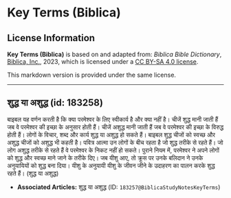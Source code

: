 # Key Terms (Biblica)

## License Information

**Key Terms (Biblica)** is based on and adapted from: _Biblica Bible Dictionary_, [Biblica, Inc.](https://www.biblica.com/), 2023, which is licensed under a [CC BY-SA 4.0 license](https://creativecommons.org/licenses/by-sa/4.0/legalcode.en).

This markdown version is provided under the same license.



--------------------------------

## शुद्ध या अशुद्ध (id: 183258)

बाइबल यह वर्णन करती है कि क्या परमेश्‍वर के लिए स्वीकार्य है और क्या नहीं है। चीजें शुद्ध मानी जाती हैं जब वे परमेश्‍वर की इच्छा के अनुसार होती हैं। चीजें अशुद्ध मानी जाती हैं जब वे परमेश्‍वर की इच्छा के विरुद्ध होती हैं। लोगों के विचार, शब्द और कार्य शुद्ध या अशुद्ध हो सकते हैं। बाइबल शुद्ध चीजों को स्वच्छ और अशुद्ध चीजों को अशुद्ध भी कहती है। पवित्र आत्मा उन लोगों के बीच रहता है जो शुद्ध तरीके से रहते हैं। जो लोग अशुद्ध तरीके से रहते हैं वे परमेश्‍वर के निकट नहीं हो सकते। पुराने नियम में, परमेश्‍वर ने अपने लोगों को शुद्ध और स्वच्छ माने जाने के तरीके दिए। जब यीशु आए, तो क्रूस पर उनके बलिदान ने उनके अनुयायियों को शुद्ध बना दिया। यीशु के अनुयायी यीशु के जीवन जीने के उदाहरण का पालन करके शुद्ध रहते हैं। (शुद्ध या अशुद्ध)

* **Associated Articles:** शुद्ध या अशुद्ध (ID: `183257@BiblicaStudyNotesKeyTerms`)

